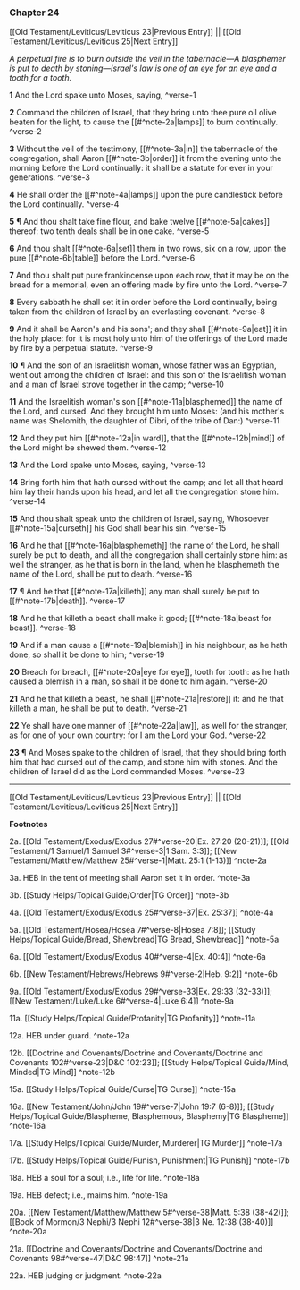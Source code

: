 ### Chapter 24

[[Old Testament/Leviticus/Leviticus 23|Previous Entry]]  ||  [[Old Testament/Leviticus/Leviticus 25|Next Entry]]

*A perpetual fire is to burn outside the veil in the tabernacle—A blasphemer is put to death by stoning—Israel's law is one of an eye for an eye and a tooth for a tooth.*

**1**  And the Lord spake unto Moses, saying, ^verse-1

**2**  Command the children of Israel, that they bring unto thee pure oil olive beaten for the light, to cause the [[#^note-2a|lamps]] to burn continually. ^verse-2

**3**  Without the veil of the testimony, [[#^note-3a|in]] the tabernacle of the congregation, shall Aaron [[#^note-3b|order]] it from the evening unto the morning before the Lord continually: it shall be a statute for ever in your generations. ^verse-3

**4**  He shall order the [[#^note-4a|lamps]] upon the pure candlestick before the Lord continually. ^verse-4

**5**  ¶ And thou shalt take fine flour, and bake twelve [[#^note-5a|cakes]] thereof: two tenth deals shall be in one cake. ^verse-5

**6**  And thou shalt [[#^note-6a|set]] them in two rows, six on a row, upon the pure [[#^note-6b|table]] before the Lord. ^verse-6

**7**  And thou shalt put pure frankincense upon each row, that it may be on the bread for a memorial, even an offering made by fire unto the Lord. ^verse-7

**8**  Every sabbath he shall set it in order before the Lord continually, being taken from the children of Israel by an everlasting covenant. ^verse-8

**9**  And it shall be Aaron's and his sons'; and they shall [[#^note-9a|eat]] it in the holy place: for it is most holy unto him of the offerings of the Lord made by fire by a perpetual statute. ^verse-9

**10**  ¶ And the son of an Israelitish woman, whose father was an Egyptian, went out among the children of Israel: and this son of the Israelitish woman and a man of Israel strove together in the camp; ^verse-10

**11**  And the Israelitish woman's son [[#^note-11a|blasphemed]] the name of the Lord, and cursed. And they brought him unto Moses: (and his mother's name was Shelomith, the daughter of Dibri, of the tribe of Dan:) ^verse-11

**12**  And they put him [[#^note-12a|in ward]], that the [[#^note-12b|mind]] of the Lord might be shewed them. ^verse-12

**13**  And the Lord spake unto Moses, saying, ^verse-13

**14**  Bring forth him that hath cursed without the camp; and let all that heard him lay their hands upon his head, and let all the congregation stone him. ^verse-14

**15**  And thou shalt speak unto the children of Israel, saying, Whosoever [[#^note-15a|curseth]] his God shall bear his sin. ^verse-15

**16**  And he that [[#^note-16a|blasphemeth]] the name of the Lord, he shall surely be put to death, and all the congregation shall certainly stone him: as well the stranger, as he that is born in the land, when he blasphemeth the name of the Lord, shall be put to death. ^verse-16

**17**  ¶ And he that [[#^note-17a|killeth]] any man shall surely be put to [[#^note-17b|death]]. ^verse-17

**18**  And he that killeth a beast shall make it good; [[#^note-18a|beast for beast]]. ^verse-18

**19**  And if a man cause a [[#^note-19a|blemish]] in his neighbour; as he hath done, so shall it be done to him; ^verse-19

**20**  Breach for breach, [[#^note-20a|eye for eye]], tooth for tooth: as he hath caused a blemish in a man, so shall it be done to him again. ^verse-20

**21**  And he that killeth a beast, he shall [[#^note-21a|restore]] it: and he that killeth a man, he shall be put to death. ^verse-21

**22**  Ye shall have one manner of [[#^note-22a|law]], as well for the stranger, as for one of your own country: for I am the Lord your God. ^verse-22

**23**  ¶ And Moses spake to the children of Israel, that they should bring forth him that had cursed out of the camp, and stone him with stones. And the children of Israel did as the Lord commanded Moses. ^verse-23


---
[[Old Testament/Leviticus/Leviticus 23|Previous Entry]]  ||  [[Old Testament/Leviticus/Leviticus 25|Next Entry]]


**Footnotes**


2a. [[Old Testament/Exodus/Exodus 27#^verse-20|Ex. 27:20 (20-21)]]; [[Old Testament/1 Samuel/1 Samuel 3#^verse-3|1 Sam. 3:3]]; [[New Testament/Matthew/Matthew 25#^verse-1|Matt. 25:1 (1-13)]] ^note-2a

3a. HEB in the tent of meeting shall Aaron set it in order. ^note-3a

3b. [[Study Helps/Topical Guide/Order|TG Order]] ^note-3b

4a. [[Old Testament/Exodus/Exodus 25#^verse-37|Ex. 25:37]] ^note-4a

5a. [[Old Testament/Hosea/Hosea 7#^verse-8|Hosea 7:8]]; [[Study Helps/Topical Guide/Bread, Shewbread|TG Bread, Shewbread]] ^note-5a

6a. [[Old Testament/Exodus/Exodus 40#^verse-4|Ex. 40:4]] ^note-6a

6b. [[New Testament/Hebrews/Hebrews 9#^verse-2|Heb. 9:2]] ^note-6b

9a. [[Old Testament/Exodus/Exodus 29#^verse-33|Ex. 29:33 (32-33)]]; [[New Testament/Luke/Luke 6#^verse-4|Luke 6:4]] ^note-9a

11a. [[Study Helps/Topical Guide/Profanity|TG Profanity]] ^note-11a

12a. HEB under guard. ^note-12a

12b. [[Doctrine and Covenants/Doctrine and Covenants/Doctrine and Covenants 102#^verse-23|D&C 102:23]]; [[Study Helps/Topical Guide/Mind, Minded|TG Mind]] ^note-12b

15a. [[Study Helps/Topical Guide/Curse|TG Curse]] ^note-15a

16a. [[New Testament/John/John 19#^verse-7|John 19:7 (6-8)]]; [[Study Helps/Topical Guide/Blaspheme, Blasphemous, Blasphemy|TG Blaspheme]] ^note-16a

17a. [[Study Helps/Topical Guide/Murder, Murderer|TG Murder]] ^note-17a

17b. [[Study Helps/Topical Guide/Punish, Punishment|TG Punish]] ^note-17b

18a. HEB a soul for a soul; i.e., life for life. ^note-18a

19a. HEB defect; i.e., maims him. ^note-19a

20a. [[New Testament/Matthew/Matthew 5#^verse-38|Matt. 5:38 (38-42)]]; [[Book of Mormon/3 Nephi/3 Nephi 12#^verse-38|3 Ne. 12:38 (38-40)]] ^note-20a

21a. [[Doctrine and Covenants/Doctrine and Covenants/Doctrine and Covenants 98#^verse-47|D&C 98:47]] ^note-21a

22a. HEB judging or judgment. ^note-22a